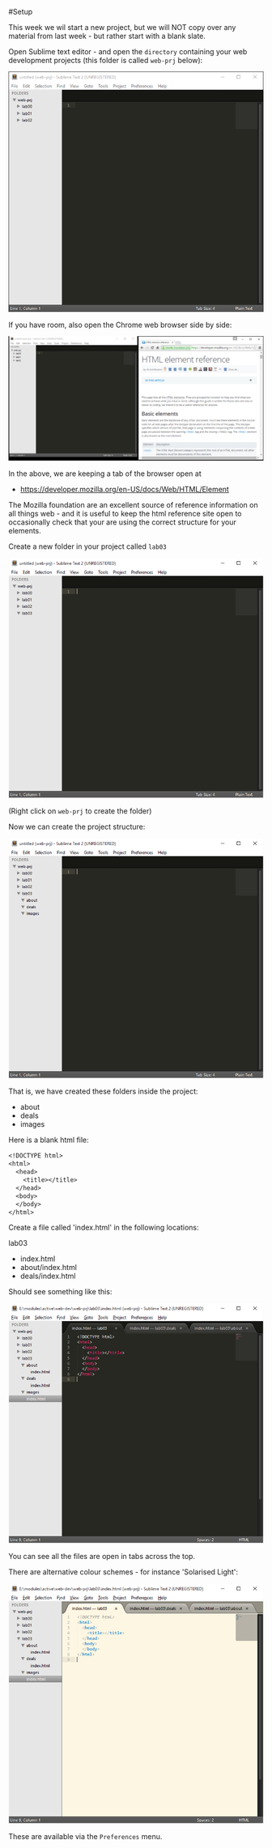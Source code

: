 #Setup

This week we wil start a new project, but we will NOT copy over any material from last week - but rather start with a blank slate.

Open Sublime text editor - and open the `directory` containing your web development projects (this folder is called `web-prj` below):

![](img/00.png)

If you have room, also open the Chrome web browser side by side:

![](img/02.png)

In the above, we are keeping a tab of the browser open at

- <https://developer.mozilla.org/en-US/docs/Web/HTML/Element>

The Mozilla foundation are an excellent source of reference information on all things web - and it is useful to keep the html reference site open to occasionally check that your are using the correct structure for your elements.

Create a new folder in your project called `lab03` 

![](img/03.png)

(Right click on `web-prj` to create the folder)

Now we can create the project structure:

![](img/04.png)

That is, we have created these folders inside the project:

- about
- deals
- images

Here is a blank html file:

~~~
<!DOCTYPE html>
<html>
  <head>
    <title></title>
  </head>
  <body>
  </body>
</html>
~~~

Create a file called 'index.html' in the following locations:

lab03
 - index.html
 - about/index.html
 - deals/index.html

Should see something like this:

![](img/05.png)

You can see all the files are open in tabs across the top.

There are alternative colour schemes - for instance 'Solarised Light':

![](img/06.png)

These are available via the `Preferences` menu.